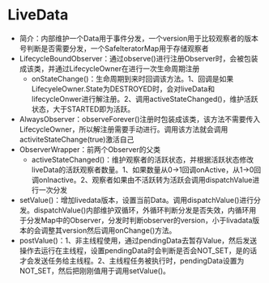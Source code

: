 # LiveData
- 简介：内部维护一个Data用于事件分发，一个version用于比较观察者的版本号判断是否需要分发，一个SafeIteratorMap用于存储观察者
- LifecycleBoundObserver：通过observe()进行注册Observer时，会被包装成该类，并通过LifecycleOwner在进行一次生命周期注册
    - onStateChange()：生命周期到来时回调该方法。1、回调是如果LifecyeleOwner.State为DESTROYED时，会对liveData和lifecycleOnwer进行解注册。2、调用activeStateChanged()，维护活跃状态，大于STARTED即为活跃。
- AlwaysObserver：observeForever()注册时包装成该类，该方法不需要传入LifecycleOwner，所以解注册需要手动进行。调用该方法就会调用activiteStateChange(true)激活自己
- ObserverWrapper：前两个Observer的父类
    - activeStateChanged()：维护观察者的活跃状态，并根据活跃状态修改liveData的活跃观察者数量。1、如果数量从0->1回调onActive，从1->0回调onInactive。2、观察者如果由不活跃转为活跃会调用dispatchValue进行一次分发
- setValue()：增加livedata版本，设置当前Data。调用dispatchValue()进行分发。dispatchValue()内部维护双循环，外循环判断分发是否失效，内循环用于分发Map中的Observer，分发时判断observer的version，小于livadata版本的会调整其version然后调用onChange()方法。
- postValue()：1、非主线程使用，通过pendingData去暂存Value，然后发送操作去运行在主线程，设置pendingData时会判断是否会NOT_SET，是的话才会发送任务给主线程。2、主线程任务被执行时，pendingData设置为NOT_SET，然后把刚刚值用于调用setValue()。